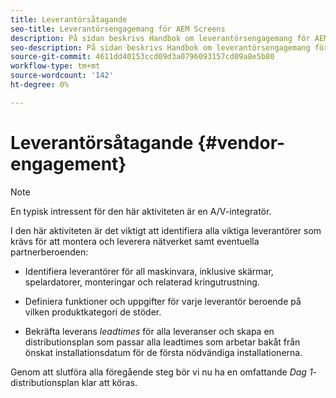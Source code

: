 ```yaml
---
title: Leverantörsåtagande
seo-title: Leverantörsengagemang för AEM Screens
description: På sidan beskrivs Handbok om leverantörsengagemang för AEM Screens Best Practices
seo-description: På sidan beskrivs Handbok om leverantörsengagemang för AEM Screens Best Practices
source-git-commit: 4611dd40153ccd09d3a0796093157cd09a8e5b80
workflow-type: tm+mt
source-wordcount: '142'
ht-degree: 0%

---
```



# Leverantörsåtagande {#vendor-engagement}

>[!NOTE]
>En typisk intressent för den här aktiviteten är en A/V-integratör.

I den här aktiviteten är det viktigt att identifiera alla viktiga leverantörer som krävs för att montera och leverera nätverket samt eventuella partnerberoenden:

* Identifiera leverantörer för all maskinvara, inklusive skärmar, spelardatorer, monteringar och relaterad kringutrustning.

* Definiera funktioner och uppgifter för varje leverantör beroende på vilken produktkategori de stöder.

* Bekräfta leverans *leadtimes* för alla leveranser och skapa en distributionsplan som passar alla leadtimes som arbetar bakåt från önskat installationsdatum för de första nödvändiga installationerna.

Genom att slutföra alla föregående steg bör vi nu ha en omfattande *Dag 1*-distributionsplan klar att köras.
